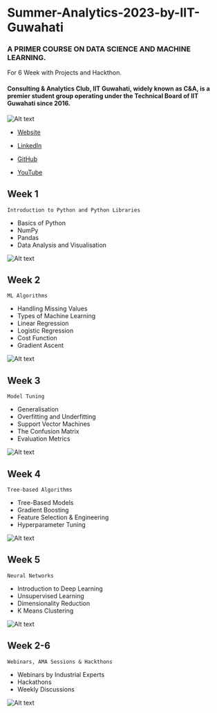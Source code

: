 # Summer-Analytics-2023-by-IIT-Guwahati
### A PRIMER COURSE ON DATA SCIENCE AND MACHINE LEARNING.
For 6 Week with Projects and Hackthon.

#### Consulting & Analytics Club, IIT Guwahati, widely known as C&A, is a premier student group operating under the Technical Board of IIT Guwahati since 2016.

![Alt text](https://caciitg.com/sa/assets/img/bg.jpg)


- [Website](https://caciitg.com/)

- [LinkedIn](https://www.linkedin.com/company/caciitg/)

- [GitHub](https://github.com/caciitg)

- [YouTube](https://www.youtube.com/channel/UCPQIu6FXWE623QatJjXaWxg)



## Week 1
`Introduction to Python and Python Libraries`

- Basics of Python
- NumPy
- Pandas
- Data Analysis and Visualisation

![Alt text](https://github.com/shrigulhane100/Summer-Analytics-2023-by-IIT-Guwahati/blob/main/Python-language.png)



## Week 2
`ML Algorithms`

- Handling Missing Values
- Types of Machine Learning
- Linear Regression
- Logistic Regression
- Cost Function
- Gradient Ascent

![Alt text](https://github.com/shrigulhane100/Summer-Analytics-2023-by-IIT-Guwahati/blob/main/machine-learning-examples-applications.png)


## Week 3
`Model Tuning`

- Generalisation
- Overfitting and Underfitting
- Support Vector Machines
- The Confusion Matrix
- Evaluation Metrics

![Alt text](https://raw.githubusercontent.com/shrigulhane100/Summer-Analytics-2023-by-IIT-Guwahati/main/35_deep_learning_algorithm-512.webp)



## Week 4
`Tree-based Algorithms`

- Tree-Based Models
- Gradient Boosting
- Feature Selection & Engineering
- Hyperparameter Tuning

![Alt text](https://github.com/shrigulhane100/Summer-Analytics-2023-by-IIT-Guwahati/blob/main/binary-tree-to-DLL.png)


## Week 5
`Neural Networks`

- Introduction to Deep Learning
- Unsupervised Learning
- Dimensionality Reduction
- K Means Clustering

![Alt text](https://github.com/shrigulhane100/Summer-Analytics-2023-by-IIT-Guwahati/blob/main/ICLH_Diagram_Batch_01_03-DeepNeuralNetwork-WHITEBG.png)


## Week 2-6
`Webinars, AMA Sessions & Hackthons`

- Webinars by Industrial Experts
- Hackathons
- Weekly Discussions

![Alt text](https://github.com/shrigulhane100/Summer-Analytics-2023-by-IIT-Guwahati/blob/main/dom-fou-YRMWVcdyhmI-unsplash.jpg)


